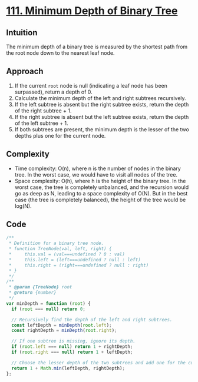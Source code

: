 # [111. Minimum Depth of Binary Tree](https://leetcode.com/problems/minimum-depth-of-binary-tree/description/)

## Intuition

The minimum depth of a binary tree is measured by the shortest path from the root node down to the nearest leaf node.

## Approach

1. If the current `root` node is null (indicating a leaf node has been surpassed), return a depth of 0.
2. Calculate the minimum depth of the left and right subtrees recursively.
3. If the left subtree is absent but the right subtree exists, return the depth of the right subtree + 1.
4. If the right subtree is absent but the left subtree exists, return the depth of the left subtree + 1.
5. If both subtrees are present, the minimum depth is the lesser of the two depths plus one for the current node.

## Complexity

- Time complexity: O(n), where n is the number of nodes in the binary tree. In the worst case, we would have to visit all nodes of the tree.
- Space complexity: O(h), where h is the height of the binary tree. In the worst case, the tree is completely unbalanced, and the recursion would go as deep as N, leading to a space complexity of O(N). But in the best case (the tree is completely balanced), the height of the tree would be log(N).

## Code

```javascript
/**
 * Definition for a binary tree node.
 * function TreeNode(val, left, right) {
 *     this.val = (val===undefined ? 0 : val)
 *     this.left = (left===undefined ? null : left)
 *     this.right = (right===undefined ? null : right)
 * }
 */
/**
 * @param {TreeNode} root
 * @return {number}
 */
var minDepth = function (root) {
  if (root === null) return 0;

  // Recursively find the depth of the left and right subtrees.
  const leftDepth = minDepth(root.left);
  const rightDepth = minDepth(root.right);

  // If one subtree is missing, ignore its depth.
  if (root.left === null) return 1 + rightDepth;
  if (root.right === null) return 1 + leftDepth;

  // Choose the lesser depth of the two subtrees and add one for the current node.
  return 1 + Math.min(leftDepth, rightDepth);
};
```

